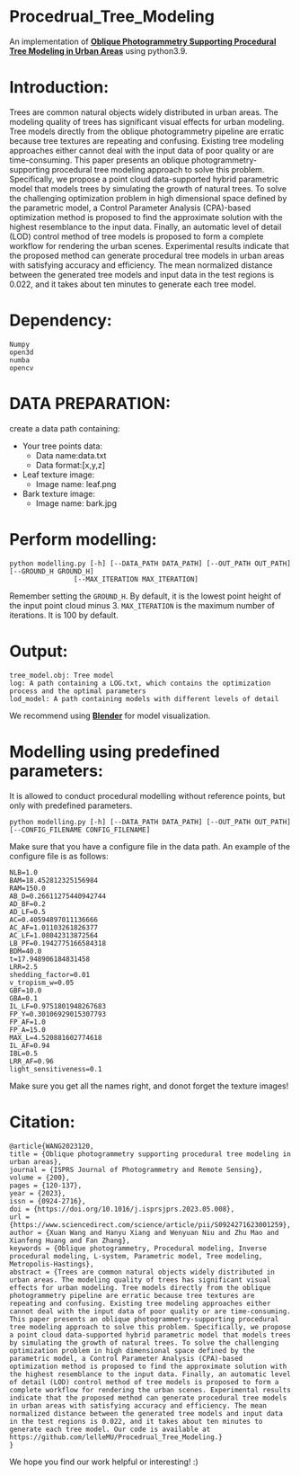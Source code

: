 # Procedrual_Tree_Modeling
An implementation of [**Oblique Photogrammetry Supporting Procedural Tree Modeling in Urban Areas**](https://www.sciencedirect.com/science/article/pii/S0924271623001259) using python3.9.
# Introduction:
Trees are common natural objects widely distributed in urban areas. The modeling quality of trees has significant visual effects for urban modeling. Tree models directly from the oblique photogrammetry pipeline are erratic because tree textures are repeating and confusing. Existing tree modeling approaches either cannot deal with the input data of poor quality or are time-consuming. This paper presents an oblique photogrammetry-supporting procedural tree modeling approach to solve this problem. Specifically, we propose a point cloud data-supported hybrid parametric model that models trees by simulating the growth of natural trees. To solve the challenging optimization problem in high dimensional space defined by the parametric model, a Control Parameter Analysis (CPA)-based optimization method is proposed to find the approximate solution with the highest resemblance to the input data. Finally, an automatic level of detail (LOD) control method of tree models is proposed to form a complete workflow for rendering the urban scenes. Experimental results indicate that the proposed method can generate procedural tree models in urban areas with satisfying accuracy and efficiency. The mean normalized distance between the generated tree models and input data in the test regions is 0.022, and it takes about ten minutes to generate each tree model.

# Dependency:
    Numpy
    open3d
    numba
    opencv

# DATA PREPARATION:
create a data path containing:
* Your tree points data:
    * Data name:data.txt 
    * Data format:[x,y,z]
* Leaf texture image:
    * Image name: leaf.png
* Bark texture image:
    * Image name: bark.jpg

# Perform modelling:
    python modelling.py [-h] [--DATA_PATH DATA_PATH] [--OUT_PATH OUT_PATH] [--GROUND_H GROUND_H]
                    [--MAX_ITERATION MAX_ITERATION]
Remember setting the `GROUND_H`. By default, it is the lowest point height of the input point cloud minus 3.
`MAX_ITERATION` is the maximum number of iterations. It is 100 by default.

# Output:
    tree_model.obj: Tree model
    log: A path containing a LOG.txt, which contains the optimization process and the optimal parameters
    lod_model: A path containing models with different levels of detail
We recommend using [**Blender**](https://www.blender.org/) for model visualization.

# Modelling using predefined parameters:
It is allowed to conduct procedural modelling without reference points, but only with predefined parameters.

   `python modelling.py [-h] [--DATA_PATH DATA_PATH] [--OUT_PATH OUT_PATH] [--CONFIG_FILENAME CONFIG_FILENAME]`
   
Make sure that you have a configure file in the data path. An example of the configure file is as follows:

```
NLB=1.0
BAM=18.452812325156984
RAM=150.0
AB_D=0.26611275440942744
AD_BF=0.2
AD_LF=0.5
AC=0.40594897011136666
AC_AF=1.01103261826377
AC_LF=1.08042313872564
LB_PF=0.1942775166584318
BDM=40.0
t=17.948906184831458
LRR=2.5
shedding_factor=0.01
v_tropism_w=0.05
GBF=10.0
GBA=0.1
IL_LF=0.9751801948267683
FP_Y=0.30106929015307793
FP_AF=1.0
FP_A=15.0
MAX_L=4.520881602774618
IL_AF=0.94
IBL=0.5
LRR_AF=0.96
light_sensitiveness=0.1
```
Make sure you get all the names right, and donot forget the texture images!

# Citation:
```
@article{WANG2023120,
title = {Oblique photogrammetry supporting procedural tree modeling in urban areas},
journal = {ISPRS Journal of Photogrammetry and Remote Sensing},
volume = {200},
pages = {120-137},
year = {2023},
issn = {0924-2716},
doi = {https://doi.org/10.1016/j.isprsjprs.2023.05.008},
url = {https://www.sciencedirect.com/science/article/pii/S0924271623001259},
author = {Xuan Wang and Hanyu Xiang and Wenyuan Niu and Zhu Mao and Xianfeng Huang and Fan Zhang},
keywords = {Oblique photogrammetry, Procedural modeling, Inverse procedural modeling, L-system, Parametric model, Tree modeling, Metropolis-Hastings},
abstract = {Trees are common natural objects widely distributed in urban areas. The modeling quality of trees has significant visual effects for urban modeling. Tree models directly from the oblique photogrammetry pipeline are erratic because tree textures are repeating and confusing. Existing tree modeling approaches either cannot deal with the input data of poor quality or are time-consuming. This paper presents an oblique photogrammetry-supporting procedural tree modeling approach to solve this problem. Specifically, we propose a point cloud data-supported hybrid parametric model that models trees by simulating the growth of natural trees. To solve the challenging optimization problem in high dimensional space defined by the parametric model, a Control Parameter Analysis (CPA)-based optimization method is proposed to find the approximate solution with the highest resemblance to the input data. Finally, an automatic level of detail (LOD) control method of tree models is proposed to form a complete workflow for rendering the urban scenes. Experimental results indicate that the proposed method can generate procedural tree models in urban areas with satisfying accuracy and efficiency. The mean normalized distance between the generated tree models and input data in the test regions is 0.022, and it takes about ten minutes to generate each tree model. Our code is available at https://github.com/lelleMU/Procedrual_Tree_Modeling.}
}
```
We hope you find our work helpful or interesting! :)



    

